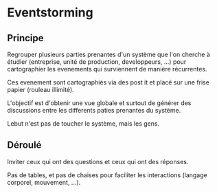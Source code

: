 # Eventstorming

## Principe

Regrouper plusieurs parties prenantes d'un système que l'on cherche à étudier (entreprise, unité de production, developpeurs, ...) pour cartographier les evenements qui surviennent de manière récurrentes.

Ces evenement sont cartographiés via des post it et placé sur une frise papier (rouleau illimité).

L'objectif est d'obtenir une vue globale et surtout de générer des discussions entre les differents paties prenantes du système.

Lebut n'est pas de toucher le système, mais les gens. 

## Déroulé

Inviter ceux qui ont des questions et ceux qui ont des réponses.

Pas de tables, et pas de chaises pour faciliter les interactions (langage corporel, mouvement, ...).

